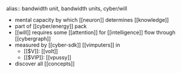 alias:: bandwidth unit, bandwidth units, cyber/will

- mental capacity by which [[neuron]] determines [[knowledge]]
- part of [[cyber/energy]] pack
- [[will]] requires some [[attention]] for [[intelligence]] flow through [[cybergraph]]
- measured by [[cyber-sdk]] [[vimputers]] in
	- [[$V]]: [[volt]]
	- [[$VIP]]: [[vpussy]]
- discover all [[concepts]]